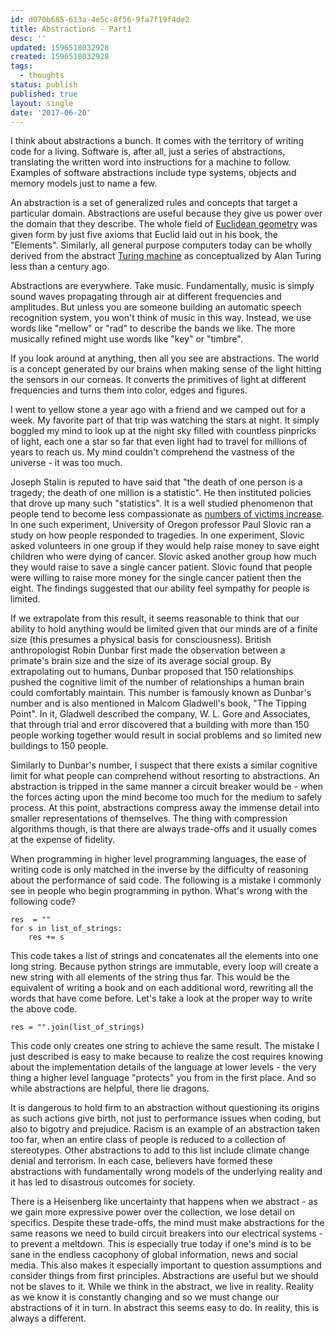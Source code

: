 ```yaml
---
id: d070b685-613a-4e5c-8f56-9fa7f19f4de2
title: Abstractions - Part1
desc: ''
updated: 1596518032928
created: 1596518032928
tags:
  - thoughts
status: publish
published: true
layout: single
date: '2017-06-20'
---
```


I think about abstractions a bunch. It comes with the territory of writing code for a living. Software is, after all, just a series of abstractions, translating the written word into instructions for a machine to follow. Examples of software abstractions include type systems, objects and memory models just to name a few.

An abstraction is a set of generalized rules and concepts that target a particular domain.
Abstractions are useful because they give us power over the domain that they describe. The whole field of [Euclidean geometry](https://en.wikipedia.org/wiki/Euclidean_geometry) was given form by just five axioms that Euclid laid out in his book, the "Elements". Similarly, all general purpose computers today can be wholly derived from the abstract [Turing machine](https://en.wikipedia.org/wiki/Turing_machine) as conceptualized by Alan Turing less than a century ago.

Abstractions are everywhere. Take music. Fundamentally, music is simply sound waves propagating through air at different frequencies and amplitudes. But unless you are someone building an automatic speech recognition system, you won't think of music in this way. Instead, we use words like "mellow" or "rad" to describe the bands we like. The more musically refined might use words like "key" or "timbre".

If you look around at anything, then all you see are abstractions. The world is a concept generated by our brains when making sense of the light hitting the sensors in our corneas. It converts the primitives of light at different frequencies and turns them into color, edges and figures.

I went to yellow stone a year ago with a friend and we camped out for a week. My favorite part of that trip was watching the stars at night. It simply boggled my mind to look up at the night sky filled with countless pinpricks of light, each one a star so far that even light had to travel for millions of years to reach us. My mind couldn't comprehend the vastness of the universe - it was too much.

Joseph Stalin is reputed to have said that "the death of one person is a tragedy; the death of one million is a statistic". He then instituted policies that drove up many such "statistics". It is a well studied phenomenon that people tend to become less compassionate as [numbers of victims increase](https://www.ncbi.nlm.nih.gov/pmc/articles/PMC4062481/). In one such experiment, University of Oregon professor Paul Slovic ran a study on how people responded to tragedies. In one experiment, Slovic asked volunteers in one group if they would help raise money to save eight children who were dying of cancer. Slovic asked another group how much they would raise to save a single cancer patient. Slovic found that people were willing to raise more money for the single cancer patient then the eight. The findings suggested that our ability feel sympathy for people is limited.

If we extrapolate from this result, it seems reasonable to think that our ability to hold anything would be limited given that our minds are of a finite size (this presumes a physical basis for consciousness). British anthropologist Robin Dunbar first made the observation between a primate's brain size and the size of its average social group. By extrapolating out to humans, Dunbar proposed that 150 relationships pushed the cognitive limit of the number of relationships a human brain could comfortably maintain. This number is famously known as Dunbar's number and is also mentioned in Malcom Gladwell's book, "The Tipping Point". In it, Gladwell described the company, W. L. Gore and Associates, that through trial and error discovered that a building with more than 150 people working together would result in social problems and so limited new buildings to 150 people.

Similarly to Dunbar's number, I suspect that there exists a similar cognitive limit for what people can comprehend without resorting to abstractions. An abstraction is tripped in the same manner a circuit breaker would be - when the forces acting upon the mind become too much for the medium to safely process. At this point, abstractions compress away the immense detail into smaller representations of themselves. The thing with compression algorithms though, is that there are always trade-offs and it usually comes at the expense of fidelity.

When programming in higher level programming languages, the ease of writing code is only matched in the inverse by the difficulty of reasoning about the performance of said code. The following is a mistake I commonly see in people who begin programming in python. What's wrong with the following code?

```
res  = ""
for s in list_of_strings:
    res += s
```

This code takes a list of strings and concatenates all the elements into one long string. Because python strings are immutable, every loop will create a new string with all elements of the string thus far. This would be the equivalent of writing a book and on each additional word, rewriting all the words that have come before. Let's take a look at the proper way to write the above code.

```
res = "".join(list_of_strings)
```

This code only creates one string to achieve the same result. The mistake I just described is easy to make because to realize the cost requires knowing about the implementation details of the language at lower levels - the very thing a higher level language "protects" you from in the first place. And so while abstractions are helpful, there lie dragons.

It is dangerous to hold firm to an abstraction without questioning its origins as such actions give birth, not just to performance issues when coding, but also to bigotry and prejudice. Racism is an example of an abstraction taken too far, when an entire class of people is reduced to a collection of stereotypes. Other abstractions to add to this list include climate change denial and terrorism. In each case, believers have formed these abstractions with fundamentally wrong models of the underlying reality and it has led to disastrous outcomes for society.

There is a Heisenberg like uncertainty that happens when we abstract - as we gain more expressive power over the collection, we lose detail on specifics. Despite these trade-offs, the mind must make abstractions for the same reasons we need to build circuit breakers into our electrical systems - to prevent a meltdown. This is especially true today if one's mind is to be sane in the endless cacophony of global information, news and social media. This also makes it especially important to question assumptions and consider things from first principles. Abstractions are useful but we should not be slaves to it. While we think in the abstract, we live in reality. Reality as we know it is constantly changing and so we must change our abstractions of it in turn. In abstract this seems easy to do. In reality, this is always a different.

